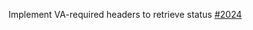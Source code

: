 Implement VA-required headers to retrieve status [#2024](https://github.com/department-of-veterans-affairs/vets-api/pull/2024)
